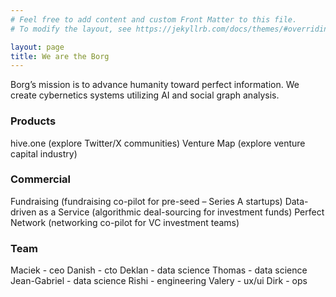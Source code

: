 ```yaml
---
# Feel free to add content and custom Front Matter to this file.
# To modify the layout, see https://jekyllrb.com/docs/themes/#overriding-theme-defaults

layout: page
title: We are the Borg
---
```

Borg’s mission is to advance humanity toward perfect information.
We create cybernetics systems utilizing AI and social graph analysis.

### Products

hive.one (explore Twitter/X communities)
Venture Map (explore venture capital industry)

### Commercial

Fundraising (fundraising co-pilot for pre-seed – Series A startups)
Data-driven as a Service (algorithmic deal-sourcing for investment funds)
Perfect Network (networking co-pilot for VC investment teams)

### Team

Maciek - ceo
Danish - cto
Deklan - data science
Thomas - data science
Jean-Gabriel - data science
Rishi - engineering
Valery - ux/ui
Dirk - ops

